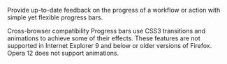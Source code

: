 Provide up-to-date feedback on the progress of a workflow or action with simple yet flexible progress bars.

Cross-browser compatibility
Progress bars use CSS3 transitions and animations to achieve some of their effects. These features are not supported in Internet Explorer 9 and below or older versions of Firefox. Opera 12 does not support animations.

